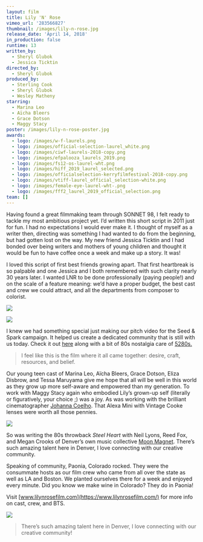 ```yaml
---
layout: film
title: Lily 'N' Rose
vimeo_url: '283566827'
thumbnail: /images/lily-n-rose.jpg
release_date: 'April 14, 2018'
in_production: false
runtime: 13
written_by:
  - Sheryl Glubok
  - Jessica Ticktin
directed_by:
  - Sheryl Glubok
produced_by:
  - Sterling Cook
  - Sheryl Glubok
  - Wesley Matheny
starring:
  - Marina Leo
  - Aïcha Bleers
  - Grace Dotson
  - Maggy Stacy
poster: /images/lily-n-rose-poster.jpg
awards:
  - logo: /images/w-f-laurels.png
  - logo: /images/official-selection-laurel_white.png
  - logo: /images/ciwf-laurels-2018-copy.png
  - logo: /images/efpalooza_laurels_2019.png
  - logo: /images/fs12-os-laurel-wht.png
  - logo: /images/hiff_2019_laurel_selected.png
  - logo: /images/officialselection-kerryfilmfestival-2018-copy.png
  - logo: /images/vtiff-laurel_official_selection-white.png
  - logo: /images/female-eye-laurel-wht-.png
  - logo: /images/fff2_laurel_2019_official_selection.png
team: []
---
```

Having found a great filmmaking team through SONNET 98, I felt ready to tackle my most ambitious project yet. I’d written this short script in 2011 just for fun. I had no expectations I would ever make it. I thought of myself as a writer then, directing was something I had wanted to do from the beginning, but had gotten lost on the way. My new friend Jessica Ticktin and I had bonded over being writers and mothers of young children and thought it would be fun to have coffee once a week and make up a story. It was! 

I loved this script of first best friends growing apart. That first heartbreak is so palpable and one Jessica and I both remembered with such clarity nearly 30 years later. I wanted LNR to be done professionally (paying people!) and on the scale of a feature meaning: we’d have a proper budget, the best cast and crew we could attract, and all the departments from composer to colorist.

![](/images/lily-n-rose-0.jpg)

![](/images/lily-n-rose-1.jpg)

I knew we had something special just making our pitch video for the Seed & Spark campaign. It helped us create a dedicated community that is still with us today. Check it out [here](https://vimeo.com/214587886) along with a bit of 80s nostalgia care of [5280s.](http://the80sareawesome.com/)

> I feel like this is the film where it all came together: desire, craft, resources, and belief.

Our young teen cast of Marina Leo, Aïcha Bleers, Grace Dotson, Eliza Disbrow, and Tessa Maruyama give me hope that all will be well in this world as they grow up more self-aware and empowered than my generation. To work with Maggy Stacy again who embodied Lily’s grown-up self (literally or figuratively, your choice ;) was a joy. As was working with the brilliant cinematographer [Johanna Coelho](https://www.johannacoelho.com/work). That Alexa Mini with Vintage Cooke lenses were worth all those pennies.

![](/images/lily-n-rose-2.jpg)

So was writing the 80s throwback *Steel Heart* with Neil Lyons, Reed Fox, and Megan Crooks of Denver’s own music collective [Moon Magnet](https://www.moonmagnetmusic.com/). There’s such amazing talent here in Denver, I love connecting with our creative community.

Speaking of community, Paonia, Colorado rocked. They were the consummate hosts as our film crew who came from all over the state as well as LA and Boston. We planted ourselves there for a week and enjoyed every minute. Did you know we make wine in Colorado? They do in Paonia!

Visit [www.lilynrosefilm.com](https://www.lilynrosefilm.com/) for more info on cast, crew, and BTS.

![](/images/lily-n-rose-3.jpg)

> There’s such amazing talent here in Denver, I love connecting with our creative community!